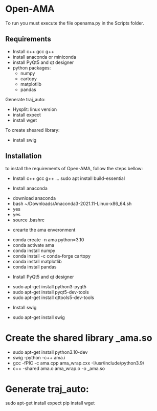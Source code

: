# Open-AMA
To run you must execute the file openama.py in the Scripts folder.
## Requirements
* Install c++ gcc g++
* install anaconda or miniconda
* install PyQt5 and qt designer 
* python packages:
   - numpy
   - cartopy
   - matplotlib
   - pandas

Generate traj_auto:
* Hysplit: linux version
* install expect
* install wget

To create sheared library:
* install swig


## Installation 
to install the requirements of Open-AMA, follow the steps bellow:
* Install c++ gcc g++ ...
sudo apt install build-essential

* Install anaconda 
- download anaconda
- bash ~/Downloads/Anaconda3-2021.11-Linux-x86_64.sh
- yes
- yes
- source .bashrc

* crearte the ama enveronment 
- conda create -n ama python=3.10
- conda activate ama
- conda install numpy
- conda install -c conda-forge cartopy
- conda install matplotlib
- conda install pandas

* Install PyQt5 and qt designer 
- sudo apt-get install python3-pyqt5
- sudo apt-get install pyqt5-dev-tools
- sudo apt-get install qttools5-dev-tools


* Install swig
- sudo apt-get install swig

# Create the shared library _ama.so
* sudo apt-get install python3.10-dev
* swig -python -c++ ama.i
* gcc -fPIC -c ama.cpp ama_wrap.cxx -I/usr/include/python3.9/
* c++ -shared ama.o ama_wrap.o -o _ama.so

# Generate traj_auto:
sudo apt-get install expect
pip install wget
	
